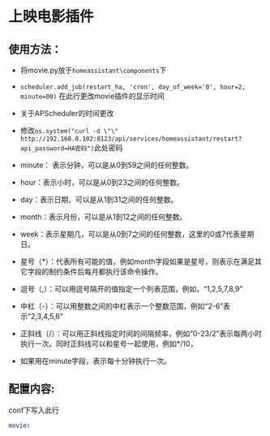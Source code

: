 # 上映电影插件

## 使用方法：

- 将movie.py放于`homeassistant\components`下
- `scheduler.add_job(restart_ha, 'cron', day_of_week='0', hour=2, minute=00)`
在此行更改movie插件的显示时间
- 关于APScheduler的时间更改
- 修改`os.system("curl -d \"\" http://192.168.0.102:8123/api/services/homeassistant/restart?api_password=HA密码")`此处密码
- minute： 表示分钟，可以是从0到59之间的任何整数。

- hour：表示小时，可以是从0到23之间的任何整数。

- day：表示日期，可以是从1到31之间的任何整数。

- month：表示月份，可以是从1到12之间的任何整数。

- week：表示星期几，可以是从0到7之间的任何整数，这里的0或7代表星期日。

- 星号（*）：代表所有可能的值，例如month字段如果是星号，则表示在满足其它字段的制约条件后每月都执行该命令操作。

- 逗号（,）：可以用逗号隔开的值指定一个列表范围，例如，“1,2,5,7,8,9”

- 中杠（-）：可以用整数之间的中杠表示一个整数范围，例如“2-6”表示“2,3,4,5,6”

- 正斜线（/）：可以用正斜线指定时间的间隔频率，例如“0-23/2”表示每两小时执行一次。同时正斜线可以和星号一起使用，例如*/10，

- 如果用在minute字段，表示每十分钟执行一次。
## 配置内容:

conf下写入此行
```yaml
movie:
```